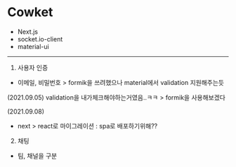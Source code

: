 # Cowket

- Next.js
- socket.io-client
- material-ui

---

1. 사용자 인증

- 이메일, 비밀번호 > formik을 쓰려했으나 material에서 validation 지원해주는듯


(2021.09.05)
validation을 내가체크해야하는거였음..ㅋㅋ > formik을 사용해보겠다

(2021.09.08)
- next > react로 마이그레이션 : spa로 배포하기위해??

2. 채팅

- 팀, 채널을 구분
